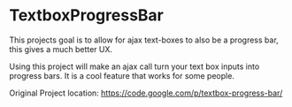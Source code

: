 TextboxProgressBar
==================

This projects goal is to allow for ajax text-boxes to also be a progress bar, this gives a much better UX.

Using this project will make an ajax call turn your text box inputs into progress bars.  It is a cool feature that works for some people.

Original Project location: https://code.google.com/p/textbox-progress-bar/
